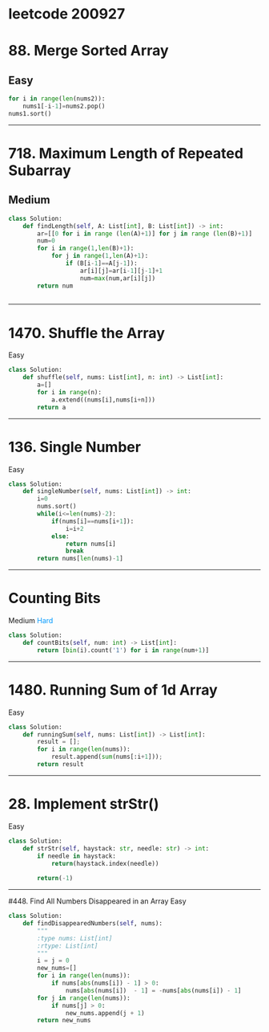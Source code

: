 leetcode  200927
=============

# 88. Merge Sorted Array
Easy
-------------
```py
for i in range(len(nums2)):  
    nums1[-i-1]=nums2.pop()  
nums1.sort()  

```
------------

# 718. Maximum Length of Repeated Subarray
Medium
-----------
```py
class Solution:
    def findLength(self, A: List[int], B: List[int]) -> int:  
        ar=[[0 for i in range (len(A)+1)] for j in range (len(B)+1)]  
        num=0  
        for i in range(1,len(B)+1):  
            for j in range(1,len(A)+1):  
                if (B[i-1]==A[j-1]):  
                    ar[i][j]=ar[i-1][j-1]+1  
                    num=max(num,ar[i][j])   
        return num  
        
```
------------
# 1470. Shuffle the Array
Easy
```py
class Solution:
    def shuffle(self, nums: List[int], n: int) -> List[int]:
        a=[]
        for i in range(n):
            a.extend((nums[i],nums[i+n]))
        return a
```
------------
# 136. Single Number
Easy

```py
class Solution:
    def singleNumber(self, nums: List[int]) -> int:
        i=0
        nums.sort()
        while(i<=len(nums)-2):
            if(nums[i]==nums[i+1]):
                i=i+2
            else:
                return nums[i]
                break
        return nums[len(nums)-1]
```
----------
# Counting Bits
Medium
<font color=#0099ff>Hard </font>

```py
class Solution:
    def countBits(self, num: int) -> List[int]:
        return [bin(i).count('1') for i in range(num+1)] 
```
------------
# 1480. Running Sum of 1d Array
Easy
```py
class Solution:
    def runningSum(self, nums: List[int]) -> List[int]:
        result = [];
        for i in range(len(nums)):
            result.append(sum(nums[:i+1]));
        return result
```
------------

# 28. Implement strStr()
Easy

```py
class Solution:
    def strStr(self, haystack: str, needle: str) -> int:
        if needle in haystack:
            return(haystack.index(needle))
        
        return(-1)
```
------------------------
#448. Find All Numbers Disappeared in an Array
Easy
```py
class Solution:
    def findDisappearedNumbers(self, nums):
        """
        :type nums: List[int]
        :rtype: List[int]
        """
        i = j = 0
        new_nums=[]
        for i in range(len(nums)):
            if nums[abs(nums[i]) - 1] > 0:
                nums[abs(nums[i])  - 1] = -nums[abs(nums[i]) - 1]
        for j in range(len(nums)):
            if nums[j] > 0:
                new_nums.append(j + 1)
        return new_nums
```

